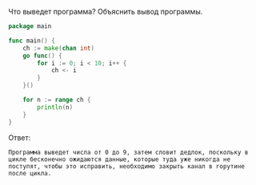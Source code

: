Что выведет программа? Объяснить вывод программы.

```go
package main

func main() {
	ch := make(chan int)
	go func() {
		for i := 0; i < 10; i++ {
			ch <- i
		}
	}()

	for n := range ch {
		println(n)
	}
}
```

Ответ:
```
Программа выведет числа от 0 до 9, затем словит дедлок, поскольку в цикле бесконечно ожидаются данные, которые туда уже никогда не поступят, чтобы это исправить, необходимо закрыть канал в горутине после цикла.

```